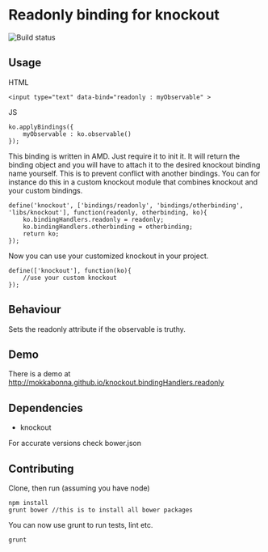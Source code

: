 # Readonly binding for knockout

![Build status](https://travis-ci.org/mokkabonna/knockout.bindingHandlers.readonly.png)

## Usage

HTML

	<input type="text" data-bind="readonly : myObservable" >

JS

	ko.applyBindings({
		myObservable : ko.observable()
	});


This binding is written in AMD. Just require it to init it. It will return the binding object and you will have to attach it to the desired knockout binding name yourself. This is to prevent conflict with another bindings. You can for instance do this in a custom knockout module that combines knockout and your custom bindings.

	define('knockout', ['bindings/readonly', 'bindings/otherbinding',  'libs/knockout'], function(readonly, otherbinding, ko){
		ko.bindingHandlers.readonly = readonly;
		ko.bindingHandlers.otherbinding = otherbinding;
		return ko;
	});

Now you can use your customized knockout in your project.

	define(['knockout'], function(ko){
		//use your custom knockout
	});


## Behaviour

Sets the readonly attribute if the observable is truthy.

## Demo

There is a demo at http://mokkabonna.github.io/knockout.bindingHandlers.readonly

## Dependencies

- knockout

For accurate versions check bower.json

## Contributing

Clone, then run (assuming you have node)

    npm install
    grunt bower //this is to install all bower packages

You can now use grunt to run tests, lint etc.

    grunt
